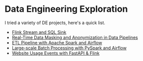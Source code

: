 # Data Engineering Exploration

I tried a variety of DE projects, here's a quick list.

- [Flink Stream and SQL Sink]()
- [Real-Time Data Masking and Anonymization in Data Pipelines]()
- [ETL Pipeline with Apache Spark and Airflow]()
- [Large-scale Batch Processing with PySpark and Airflow]()
- [Website Usage Events with FastAPI & Flink]()
